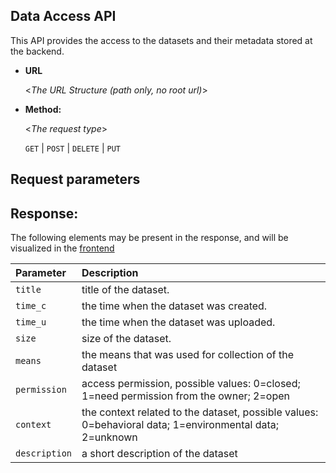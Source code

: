 **Data Access API**
----
  This API provides the access to the datasets and their metadata stored at the backend.

* **URL**

  <_The URL Structure (path only, no root url)_>

* **Method:**
  
  <_The request type_>

  `GET` | `POST` | `DELETE` | `PUT`

## **Request parameters**




 


 ## **Response:**
The following elements may be present in the response, and will be visualized in the [frontend](https://vitality-data-center.github.io/) 
 
 
| Parameter | Description                                                                                 |
|:-------------------|:--------------------------------------------------------------------------------------------|
| `title`   | title of the dataset. |
| `time_c`  | the time when the dataset was created. | 
| `time_u`  | the time when the dataset was uploaded. | 
| `size`  | size of the dataset.                |
| `means` | the means that was used for collection of the dataset|
| `permission` | access permission, possible values: 0=closed; 1=need permission from the owner; 2=open|
| `context` | the context related to the dataset, possible values: 0=behavioral data; 1=environmental data; 2=unknown|
| `description` | a short description of the dataset|


